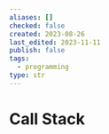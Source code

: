 ```yaml
---
aliases: []
checked: false
created: 2023-08-26
last_edited: 2023-11-11
publish: false
tags:
  - programming
type: str
---
```

# Call Stack

